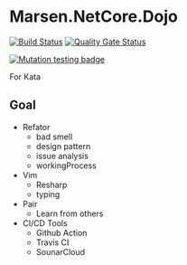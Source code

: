 # Marsen.NetCore.Dojo

[![Build Status](https://travis-ci.com/marsen/Marsen.NetCore.Dojo.svg?branch=master)](https://travis-ci.com/marsen/Marsen.NetCore.Dojo)
[![Quality Gate Status](https://sonarcloud.io/api/project_badges/measure?project=marsen_Marsen.NetCore.Dojo&metric=alert_status)](https://sonarcloud.io/dashboard?id=marsen_Marsen.NetCore.Dojo)

[![Mutation testing badge](https://img.shields.io/endpoint?style=flat&url=https%3A%2F%2Fbadge-api.stryker-mutator.io%2Fgithub.com%2Fmarsen%2FMarsen.NetCore.Dojo%2Fmaster)](https://dashboard.stryker-mutator.io/reports/github.com/marsen/Marsen.NetCore.Dojo/master)

For Kata

## Goal

- Refator
  - bad smell
  - design pattern
  - issue analysis
  - workingProcess
- Vim
  - Resharp
  - typing
- Pair
  - Learn from others  
- CI/CD Tools
  - Github Action
  - Travis CI
  - SounarCloud
